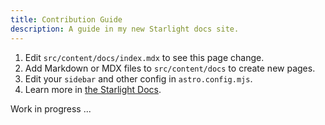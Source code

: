 ```yaml
---
title: Contribution Guide
description: A guide in my new Starlight docs site.
---
```


1. Edit `src/content/docs/index.mdx` to see this page change.
2. Add Markdown or MDX files to `src/content/docs` to create new pages.
3. Edit your `sidebar` and other config in `astro.config.mjs`.
4. Learn more in [the Starlight Docs](https://starlight.astro.build/).

Work in progress ...